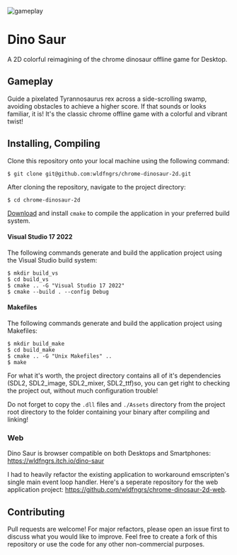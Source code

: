 ![gameplay](https://github.com/wldfngrs/chrome-dinosaur-2d/blob/main/Assets/gameplay.gif)

# Dino Saur
A 2D colorful reimagining of the chrome dinosaur offline game for Desktop.

## Gameplay
Guide a pixelated Tyrannosaurus rex across a side-scrolling swamp, avoiding  obstacles to achieve a higher score. If that sounds or looks familiar, it is! It's the classic chrome offline game with a colorful and vibrant twist!

## Installing, Compiling
Clone this repository onto your local machine using the following command:

```$ git clone git@github.com:wldfngrs/chrome-dinosaur-2d.git```

After cloning the repository, navigate to the project directory:

```$ cd chrome-dinosaur-2d```

[Download](https://cmake.org/download/) and install ``cmake`` to compile the application in your preferred build system.

#### Visual Studio 17 2022

The following commands generate and build the application project using the Visual Studio build system:

```
$ mkdir build_vs
$ cd build_vs
$ cmake .. -G "Visual Studio 17 2022"
$ cmake --build . --config Debug
```

#### Makefiles

The following commands generate and build the application project using Makefiles:

```
$ mkdir build_make
$ cd build_make
$ cmake .. -G "Unix Makefiles" ..
$ make
```

For what it's worth, the project directory contains all of it's dependencies (SDL2, SDL2_image, SDL2_mixer, SDL2_ttf)so, you can get right to checking the project out, without much configuration trouble!

Do not forget to copy the ``.dll`` files and `./Assets` directory from the project root directory to the folder containing your binary after compiling and linking!

### Web
Dino Saur is browser compatible on both Desktops and Smartphones: https://wldfngrs.itch.io/dino-saur

I had to heavily refactor the existing application to workaround emscripten's single main event loop handler. Here's a seperate repository for the web application project: https://github.com/wldfngrs/chrome-dinosaur-2d-web.

## Contributing
Pull requests are welcome! For major refactors, please open an issue first to discuss what you would like to improve. Feel free to create a fork of this repository or use the code for any other non-commercial purposes.
